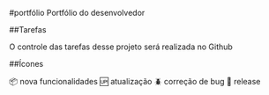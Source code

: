 #portfólio
Portfólio do desenvolvedor

##Tarefas

O controle das tarefas desse projeto será realizada no Github

##Ícones

:package: nova funcionalidades
:up: atualização
:beetle: correção de bug
:checkered_flag: release
